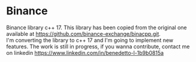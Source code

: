 # Binance
Binance library c++ 17. This library has been copied from the original one available at https://github.com/binance-exchange/binacpp.git.  
I'm converting the library to c++ 17 and I'm going to implement new features.
The work is still in progress, if you wanna contribute, contact me on linkedin https://www.linkedin.com/in/benedetto-l-1b9b0815a
